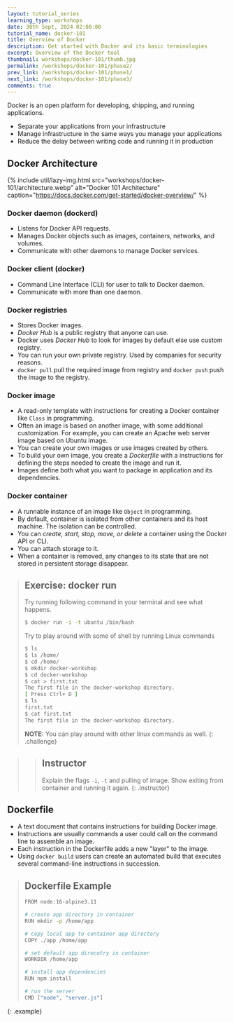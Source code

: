 ```yaml
---
layout: tutorial_series
learning_type: workshops
date: 30th Sept, 2024 02:00:00
tutorial_name: docker-101
title: Overview of Docker
description: Get started with Docker and its basic terminologies
excerpt: Overview of the Docker tool
thumbnail: workshops/docker-101/thumb.jpg
permalink: /workshops/docker-101/phase2/
prev_link: /workshops/docker-101/phase1/
next_link: /workshops/docker-101/phase3/
comments: true
---
```


Docker is an open platform for developing, shipping, and running applications.

- Separate your applications from your infrastructure
- Manage infrastructure in the same ways you manage your applications
- Reduce the delay between writing code and running it in production

## Docker Architecture

{% include util/lazy-img.html src="workshops/docker-101/architecture.webp" alt="Docker 101 Architecture" caption="https://docs.docker.com/get-started/docker-overview/" %}

### Docker daemon (dockerd)

- Listens for Docker API requests.
- Manages Docker objects such as images, containers, networks, and volumes.
- Communicate with other daemons to manage Docker services.

### Docker client (docker)

- Command Line Interface (CLI) for user to talk to Docker daemon.
- Communicate with more than one daemon.

### Docker registries

- Stores Docker images.
- _Docker Hub_ is a public registry that anyone can use.
- Docker uses _Docker Hub_ to look for images by default else use custom registry.
- You can run your own private registry. Used by companies for security reasons.
- `docker pull` pull the required image from registry and `docker push` push the image to the registry.

### Docker image

- A read-only template with instructions for creating a Docker container like `Class` in programming.
- Often an image is based on another image, with some additional customization.
  For example, you can create an Apache web server image based on Ubuntu image.
- You can create your own images or use images created by others.
- To build your own image, you create a _Dockerfile_ with a instructions for defining the steps needed to create the image and run it.
- Images define both what you want to package in application and its dependencies.

### Docker container

- A runnable instance of an image like `Object` in programming.
- By default, container is isolated from other containers and its host machine. The isolation can be controlled.
- You can _create, start, stop, move, or delete_ a container using the Docker API or CLI.
- You can attach storage to it.
- When a container is removed, any changes to its state that are not stored in persistent storage disappear.

> ## Exercise: docker run
>
> Try running following command in your terminal and see what happens.
>
> ~~~bash
> $ docker run -i -t ubuntu /bin/bash
> ~~~
>
> Try to play around with some of shell by running Linux commands
>
> ~~~bash
> $ ls
> $ ls /home/
> $ cd /home/
> $ mkdir docker-workshop
> $ cd docker-workshop
> $ cat > first.txt
> The first file in the docker-workshop directory.
> [ Press Ctrl+ D ]
> $ ls
> first.txt
> $ cat first.txt
> The first file in the docker-workshop directory.
> ~~~
>
> __NOTE:__ You can play around with other linux commands as well.
{: .challenge}

>> ## Instructor
>>
>> Explain the flags `-i`, `-t` and pulling of image. Show exiting from container and running it again.
{: .instructor}

## Dockerfile

- A text document that contains instructions for building Docker image.
- Instructions are usually commands a user could call on the command line to assemble an image.
- Each instruction in the Dockerfile adds a new "layer" to the image.
- Using `docker build` users can create an automated build that executes several command-line instructions in succession.

> ## Dockerfile Example
>
> ~~~bash
> FROM node:16-alpine3.11
>
> # create app directory in container
> RUN mkdir -p /home/app
>
> # copy local app to container app directory
> COPY ./app /home/app
>
> # set default app direcotry in container
> WORKDIR /home/app
>
> # install app dependencies
> RUN npm install
>
> # run the server
> CMD ["node", "server.js"]
> ~~~
{: .example}
